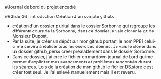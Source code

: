 #Journal de bord du projet encadré

##Slide Git : introduction
Création d'un compte github:
* création d'un dossier plurital dans le dossier Sorbonne qui regroupe les différents cours de la Sorbonne, dans ce dossier je vais cloner le git de Monsieur Dupont.
* Par la suite, je créer un dépôt sur mon github portant le nom PPE1 celui-ci me servira à réaliser tous les exercices donnés. Je vais le cloner dans un dossier github_perso créer préalablement dans le dossier Sorbonne.
* Dans ce dossier, j'ai crée le fichier en mardown journal de bord qui me permet d'expliciter mes avancements et problèmes rencontrés durant les séances.
Lors de la création de mon github le fichier DS.store c'est créer tout seul.
Je l'ai enlevé manuellement mais il est revenu.
